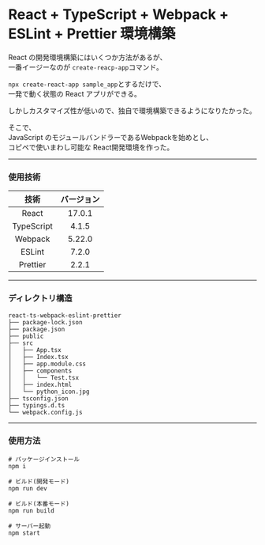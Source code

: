 # React + TypeScript + Webpack + ESLint + Prettier 環境構築

React の開発環境構築にはいくつか方法があるが、  
一番イージーなのが ```create-reacp-app```コマンド。  
  
```npx create-react-app sample_app```とするだけで、  
一発で動く状態の React アプリができる。  
  
しかしカスタマイズ性が低いので、独自で環境構築できるようになりたかった。  
  
そこで、  
JavaScript のモジュールバンドラーであるWebpackを始めとし、  
コピペで使いまわし可能な React開発環境を作った。
***
### 使用技術
|技術|バージョン|
|:---:|:---:|
|React|17.0.1|
|TypeScript|4.1.5|
|Webpack|5.22.0|
|ESLint|7.2.0|
|Prettier|2.2.1|
***
### ディレクトリ構造
```
react-ts-webpack-eslint-prettier
├── package-lock.json
├── package.json
├── public
├── src
│   ├── App.tsx
│   ├── Index.tsx
│   ├── app.module.css
│   ├── components
│   │   └── Test.tsx
│   ├── index.html
│   └── python_icon.jpg
├── tsconfig.json
├── typings.d.ts
└── webpack.config.js
```
***
### 使用方法
```
# パッケージインストール
npm i

# ビルド(開発モード)
npm run dev

# ビルド(本番モード)
npm run build

# サーバー起動
npm start
```
